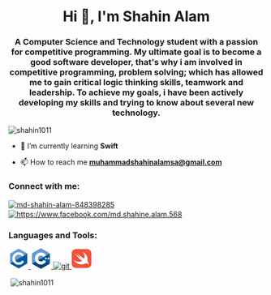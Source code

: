 <h1 align="center">Hi 👋, I'm Shahin Alam</h1>
<h3 align="center">A Computer Science and Technology student with a passion for competitive programming. My ultimate goal is to become a good software developer, that's why i am involved in competitive programming, problem solving; which has allowed me to gain critical logic thinking skills, teamwork and leadership. To achieve my goals, i have been actively developing my skills and trying to know about several new technology.</h3>

<p align="left"> <img src="https://komarev.com/ghpvc/?username=shahin1011&label=Profile%20views&color=0e75b6&style=flat" alt="shahin1011" /> </p>

- 🌱 I’m currently learning **Swift**

- 📫 How to reach me **muhammadshahinalamsa@gmail.com**

<h3 align="left">Connect with me:</h3>
<p align="left">
<a href="https://linkedin.com/in/md-shahin-alam-848398285" target="blank"><img align="center" src="https://raw.githubusercontent.com/rahuldkjain/github-profile-readme-generator/master/src/images/icons/Social/linked-in-alt.svg" alt="md-shahin-alam-848398285" height="30" width="40" /></a>
<a href="https://fb.com/https://www.facebook.com/md.shahine.alam.568" target="blank"><img align="center" src="https://raw.githubusercontent.com/rahuldkjain/github-profile-readme-generator/master/src/images/icons/Social/facebook.svg" alt="https://www.facebook.com/md.shahine.alam.568" height="30" width="40" /></a>
</p>

<h3 align="left">Languages and Tools:</h3>
<p align="left"> <a href="https://www.cprogramming.com/" target="_blank" rel="noreferrer"> <img src="https://raw.githubusercontent.com/devicons/devicon/master/icons/c/c-original.svg" alt="c" width="40" height="40"/> </a> <a href="https://www.w3schools.com/cpp/" target="_blank" rel="noreferrer"> <img src="https://raw.githubusercontent.com/devicons/devicon/master/icons/cplusplus/cplusplus-original.svg" alt="cplusplus" width="40" height="40"/> </a> <a href="https://git-scm.com/" target="_blank" rel="noreferrer"> <img src="https://www.vectorlogo.zone/logos/git-scm/git-scm-icon.svg" alt="git" width="40" height="40"/> </a> <a href="https://developer.apple.com/swift/" target="_blank" rel="noreferrer"> <img src="https://raw.githubusercontent.com/devicons/devicon/master/icons/swift/swift-original.svg" alt="swift" width="40" height="40"/> </a> </p>

<p>&nbsp;<img align="center" src="https://github-readme-stats.vercel.app/api?username=shahin1011&show_icons=true&locale=en" alt="shahin1011" /></p>

